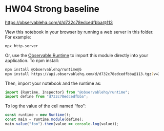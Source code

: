 # HW04 Strong baseline

https://observablehq.com/d/d732c78edcedfbba@113

View this notebook in your browser by running a web server in this folder. For
example:

~~~sh
npx http-server
~~~

Or, use the [Observable Runtime](https://github.com/observablehq/runtime) to
import this module directly into your application. To npm install:

~~~sh
npm install @observablehq/runtime@5
npm install https://api.observablehq.com/d/d732c78edcedfbba@113.tgz?v=3
~~~

Then, import your notebook and the runtime as:

~~~js
import {Runtime, Inspector} from "@observablehq/runtime";
import define from "d732c78edcedfbba";
~~~

To log the value of the cell named “foo”:

~~~js
const runtime = new Runtime();
const main = runtime.module(define);
main.value("foo").then(value => console.log(value));
~~~
